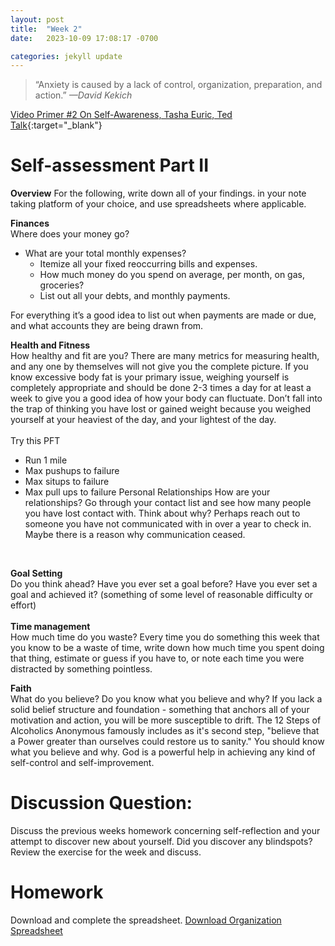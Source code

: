 ```yaml
---
layout: post
title:  "Week 2"
date:   2023-10-09 17:08:17 -0700

categories: jekyll update
---
```


<blockquote>
    “Anxiety is caused by a lack of control, organization, preparation, and action.”
    <cite>—David Kekich</cite>
</blockquote>

[Video Primer #2 On Self-Awareness, Tasha Euric, Ted Talk][Video-Primer]{:target="_blank"}


# Self-assessment Part II

**Overview**
For the following, write down all of your findings. in your note taking platform of your choice, and use spreadsheets where applicable. 

**Finances** <br>
Where does your money go? 
- What are your total monthly expenses? 
    - Itemize all your fixed reoccurring bills and expenses. 
    - How much money do you spend on average, per month, on gas, groceries?
    - List out all your debts, and monthly payments. 

For everything it’s a good idea to list out when payments are made or due, and what accounts they are being drawn from.<br>

**Health and Fitness**<br>
How healthy and fit are you?
There are many metrics for measuring health, and any one by themselves will not give you the complete picture. If you know excessive body fat is your primary issue, weighing yourself is completely appropriate and should be done 2-3 times a day for at least a week to give you a good idea of how your body can fluctuate. Don’t fall into the trap of thinking you have lost or gained weight because you weighed yourself at your heaviest of the day, and your lightest of the day. <br>
<br>
Try this PFT 
- Run 1 mile
- Max pushups to failure
- Max situps to failure
- Max pull ups to failure 
Personal Relationships
How are your relationships?
Go through your contact list and see how many people you have lost contact with. Think about why? Perhaps reach out to someone you have not communicated with in over a year to check in. Maybe there is a reason why communication ceased. 
<br>

**Goal Setting** <br>
Do you think ahead?
Have you ever set a goal before? Have you ever set a goal and achieved it? (something of some level of reasonable difficulty or effort) <br> <br>
**Time management** <br>
How much time do you waste? 
Every time you do something this week that you know to be a waste of time, write down how much time you spent doing that thing, estimate or guess if you have to, or note each time you were distracted by something pointless. 
<br>

**Faith** <br>
What do you believe? Do you know what you believe and why? If you lack a solid belief structure and foundation - something that anchors all of your motivation and action, you will be more susceptible to drift. The 12 Steps of Alcoholics Anonymous famously includes as it's second step, "believe that a Power greater than ourselves could restore us to sanity." You should know what you believe and why. God is a powerful help in achieving any kind of self-control and self-improvement. 

# Discussion Question: 
Discuss the previous weeks homework concerning self-reflection and your attempt to discover new about yourself. Did you discover any blindspots? Review the exercise for the week and discuss. 

# Homework 
Download and complete the spreadsheet.
<a href="https://docs.google.com/spreadsheets/d/1540OWR_ovXGzMKe52IwYAkiUbdNfrvl2/edit?usp=drive_link&ouid=116126842740869295492&rtpof=true&sd=true" download>Download Organization Spreadsheet</a>


[Video-Primer]: https://www.youtube.com/watch?v=tGdsOXZpyWE
